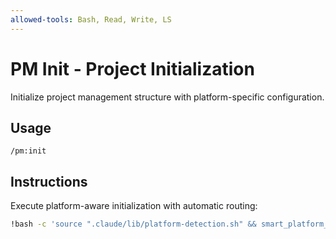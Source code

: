 ```yaml
---
allowed-tools: Bash, Read, Write, LS
---
```


# PM Init - Project Initialization

Initialize project management structure with platform-specific configuration.

## Usage
```
/pm:init
```

## Instructions

Execute platform-aware initialization with automatic routing:

```bash
!bash -c 'source ".claude/lib/platform-detection.sh" && smart_platform_detection && platform=$(get_platform_type) && echo "🔄 检测到平台: $platform，正在路由到对应的init实现..." && route_to_platform_script "init"'
```
